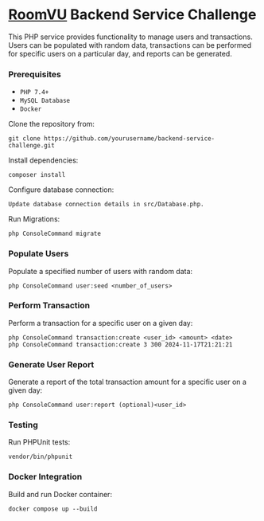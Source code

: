 # <a href="https://www.roomvu.com/">RoomVU</a> Backend Service Challenge

This PHP service provides functionality to manage users and transactions. Users can be populated with random data, transactions can be performed for specific users on a particular day, and reports can be generated.


### Prerequisites
-  `PHP 7.4+`
-  `MySQL Database`
-  `Docker`

Clone the repository from:
```shell
git clone https://github.com/yourusername/backend-service-challenge.git
```

Install dependencies:
```shell
composer install
```

Configure database connection:
```shell
Update database connection details in src/Database.php.
```

Run Migrations:
```shell
php ConsoleCommand migrate
```

### Populate Users

Populate a specified number of users with random data:
```shell
php ConsoleCommand user:seed <number_of_users>
```

### Perform Transaction

Perform a transaction for a specific user on a given day:
```shell
php ConsoleCommand transaction:create <user_id> <amount> <date>
php ConsoleCommand transaction:create 3 300 2024-11-17T21:21:21
```

### Generate User Report

Generate a report of the total transaction amount for a specific user on a given day:
```shell
php ConsoleCommand user:report (optional)<user_id>
```

[//]: # (### Generate Overall Report)

[//]: # ()
[//]: # (Generate a report of the total transactions amount for all users on a given day:)

[//]: # (```shell)

[//]: # (php ConsoleCommand overall-report <date>)

[//]: # (```)

### Testing

Run PHPUnit tests:
```shell
vendor/bin/phpunit
```

### Docker Integration

Build and run Docker container:
```shell
docker compose up --build
```